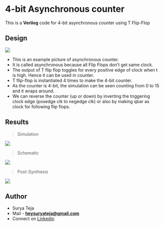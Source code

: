 # 4-bit Asynchronous counter 

This is a **Verilog** code for 4-bit asynchronous counter using T Flip-Flop

## Design

![](https://github.com/TheSuryaTeja/Verilog/blob/master/4-bit_Asynchronous_counter/Images/Counter.jpg?raw=true)

* This is an example picture of asynchronous counter.
* It is called asynchronous because all Flip Flops don’t get same clock.
* The output of T flip flop toggles for every positive edge of clock when t is high. 
  Hence it can be used in counter.
* T flip-flop is instantiated 4 times to make the 4-bit counter.
* As the counter is 4-bit, the simulation can be seen counting from 0 to 15 and it wraps around.
* We can reverse the counter (up or down) by inverting the triggering clock edge (posedge clk to negedge clk) or also by making qbar as clock for following flip flops.

## Results

>Simulation

![](https://github.com/TheSuryaTeja/Verilog/blob/master/4-bit_Asynchronous_counter/Images/simulation.PNG?raw=true)

>Schematic

![](https://github.com/TheSuryaTeja/Verilog/blob/master/4-bit_Asynchronous_counter/Images/schematic.PNG?raw=true)

>Post-Synthesis

![](https://github.com/TheSuryaTeja/Verilog/blob/master/4-bit_Asynchronous_counter/Images/post_synth.PNG?raw=true)


## Author
* Surya Teja 
* Mail - **heysuryateja@gmail.com**
* Connect on [Linkedin](https://www.linkedin.com/in/suryateja2000/)

